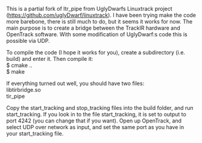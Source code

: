 This is a partial fork of ltr_pipe from UglyDwarfs Linuxtrack project (https://github.com/uglyDwarf/linuxtrack).
I have been trying make the code more barebone, there is still much to do, but it seems it works for now.
The main purpose is to create a bridge between the TrackIR hardware and OpenTrack software.
With some modification of UglyDwarf:s code this is possible via UDP.

To compile the code (I hope it works for you), create a subdirectory (i.e. build) and enter it. Then compile it:<br>
$ cmake ..<br>
$ make<br>

If everything turned out well, you should have two files:<br>
libtirbridge.so<br>
tir_pipe<br>

Copy the start_tracking and stop_tracking files into the build folder, and run start_tracking.
If you look in to the file start_tracking, it is set to output to port 4242 (you can change that if you want).
Open up OpenTrack, and select UDP over network as input, and set the same port as you have in your start_tracking file.
